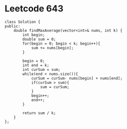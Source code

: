 # Leetcode 643
    class Solution {
    public:
        double findMaxAverage(vector<int>& nums, int k) {
            int begin;
            double sum = 0;
            for(begin = 0; begin < k; begin++){
                sum += nums[begin];
            }

            begin = 0;
            int end = k;
            int curSum = sum;
            while(end < nums.size()){
                curSum = curSum- nums[begin] + nums[end];
                if(curSum > sum){
                    sum = curSum;
                }
                begin++;
                end++;
            }

            return sum / k;
        }
    };
